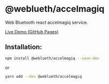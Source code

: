 # @weblueth/accelmagiq

Web Bluetooth react accelmagiq service.

[Live Demo (GitHub Pages)](https://jp-rad.github.io/weblueth-accelmagiq/)

## Installation:

```bash
npm install @weblueth/accelmagiq --save-dev
```

or

```bash
yarn add --dev @weblueth/accelmagiq
```
